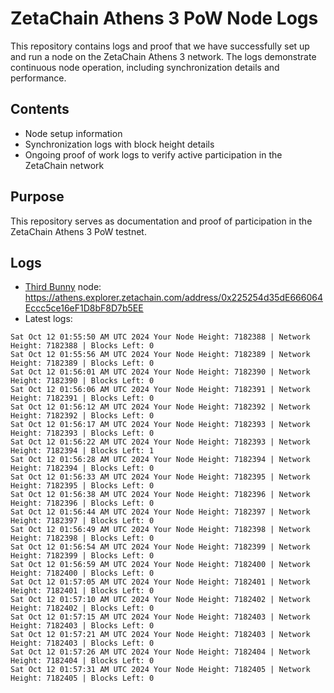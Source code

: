 # ZetaChain Athens 3 PoW Node Logs
This repository contains logs and proof that we have successfully set up and run a node on the ZetaChain Athens 3 network. The logs demonstrate continuous node operation, including synchronization details and performance.

## Contents
- Node setup information
- Synchronization logs with block height details
- Ongoing proof of work logs to verify active participation in the ZetaChain network

## Purpose
This repository serves as documentation and proof of participation in the ZetaChain Athens 3 PoW testnet.

## Logs

- [Third Bunny](https://thirdbunny.xyz/) node: https://athens.explorer.zetachain.com/address/0x225254d35dE666064Eccc5ce16eF1D8bF8D7b5EE
- Latest logs:
```
Sat Oct 12 01:55:50 AM UTC 2024 Your Node Height: 7182388 | Network Height: 7182388 | Blocks Left: 0
Sat Oct 12 01:55:56 AM UTC 2024 Your Node Height: 7182389 | Network Height: 7182389 | Blocks Left: 0
Sat Oct 12 01:56:01 AM UTC 2024 Your Node Height: 7182390 | Network Height: 7182390 | Blocks Left: 0
Sat Oct 12 01:56:06 AM UTC 2024 Your Node Height: 7182391 | Network Height: 7182391 | Blocks Left: 0
Sat Oct 12 01:56:12 AM UTC 2024 Your Node Height: 7182392 | Network Height: 7182392 | Blocks Left: 0
Sat Oct 12 01:56:17 AM UTC 2024 Your Node Height: 7182393 | Network Height: 7182393 | Blocks Left: 0
Sat Oct 12 01:56:22 AM UTC 2024 Your Node Height: 7182393 | Network Height: 7182394 | Blocks Left: 1
Sat Oct 12 01:56:28 AM UTC 2024 Your Node Height: 7182394 | Network Height: 7182394 | Blocks Left: 0
Sat Oct 12 01:56:33 AM UTC 2024 Your Node Height: 7182395 | Network Height: 7182395 | Blocks Left: 0
Sat Oct 12 01:56:38 AM UTC 2024 Your Node Height: 7182396 | Network Height: 7182396 | Blocks Left: 0
Sat Oct 12 01:56:44 AM UTC 2024 Your Node Height: 7182397 | Network Height: 7182397 | Blocks Left: 0
Sat Oct 12 01:56:49 AM UTC 2024 Your Node Height: 7182398 | Network Height: 7182398 | Blocks Left: 0
Sat Oct 12 01:56:54 AM UTC 2024 Your Node Height: 7182399 | Network Height: 7182399 | Blocks Left: 0
Sat Oct 12 01:56:59 AM UTC 2024 Your Node Height: 7182400 | Network Height: 7182400 | Blocks Left: 0
Sat Oct 12 01:57:05 AM UTC 2024 Your Node Height: 7182401 | Network Height: 7182401 | Blocks Left: 0
Sat Oct 12 01:57:10 AM UTC 2024 Your Node Height: 7182402 | Network Height: 7182402 | Blocks Left: 0
Sat Oct 12 01:57:15 AM UTC 2024 Your Node Height: 7182403 | Network Height: 7182403 | Blocks Left: 0
Sat Oct 12 01:57:21 AM UTC 2024 Your Node Height: 7182403 | Network Height: 7182403 | Blocks Left: 0
Sat Oct 12 01:57:26 AM UTC 2024 Your Node Height: 7182404 | Network Height: 7182404 | Blocks Left: 0
Sat Oct 12 01:57:31 AM UTC 2024 Your Node Height: 7182405 | Network Height: 7182405 | Blocks Left: 0
```
